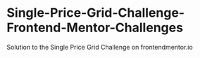 # Single-Price-Grid-Challenge-Frontend-Mentor-Challenges
Solution to the Single Price Grid Challenge on frontendmentor.io
